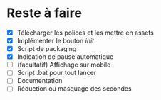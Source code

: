 # Reste à faire

* [x] Télécharger les polices et les mettre en assets
* [x] Implémenter le bouton *init*
* [x] Script de packaging
* [x] Indication de pause automatique
* [ ] (facultatif) Affichage sur mobile
* [ ] Script .bat pour tout lancer
* [ ] Documentation
* [ ] Réduction ou masquage des secondes
